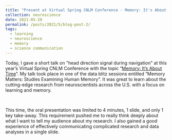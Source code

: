 ```yaml
---
title: "Present at Virtual Spring CNLM Conference - Memory: It's About Time"
collection: neuroscience
date: 2021-05-28
permalink: /posts/2021/5/blog-post-2/
tags:
  - learning
  - neuroscience
  - memory
  - science communication
---
```


Today, I gave a short talk on "head direction signal during navigation" at this year’s Virtual Spring CNLM Conference with the topic “[Memory: It’s About Time]( https://cnlm.uci.edu/2021-spring-conference/)”. My talk took place in one of the data blitz sessions entitled “Memory Matters: Studies Examining Human Memory”. It was great to learn about the cutting-edge research from neuroscientists across the U.S. with a focus on learning and memory.

<br>

This time, the oral presentation was limited to 4 minutes, 1 slide, and only 1 key take-away. This requirement pushed me to really think deeply about what I want to tell my audience about my research. I also gained a good experience of effectively communicating complicated research and data analyses in a single slide. 